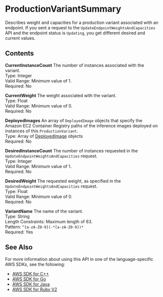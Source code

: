 # ProductionVariantSummary<a name="API_ProductionVariantSummary"></a>

Describes weight and capacities for a production variant associated with an endpoint\. If you sent a request to the `UpdateEndpointWeightsAndCapacities` API and the endpoint status is `Updating`, you get different desired and current values\. 

## Contents<a name="API_ProductionVariantSummary_Contents"></a>

 **CurrentInstanceCount**   <a name="SageMaker-Type-ProductionVariantSummary-CurrentInstanceCount"></a>
The number of instances associated with the variant\.  
Type: Integer  
Valid Range: Minimum value of 1\.  
Required: No

 **CurrentWeight**   <a name="SageMaker-Type-ProductionVariantSummary-CurrentWeight"></a>
The weight associated with the variant\.  
Type: Float  
Valid Range: Minimum value of 0\.  
Required: No

 **DeployedImages**   <a name="SageMaker-Type-ProductionVariantSummary-DeployedImages"></a>
An array of `DeployedImage` objects that specify the Amazon EC2 Container Registry paths of the inference images deployed on instances of this `ProductionVariant`\.  
Type: Array of [DeployedImage](API_DeployedImage.md) objects  
Required: No

 **DesiredInstanceCount**   <a name="SageMaker-Type-ProductionVariantSummary-DesiredInstanceCount"></a>
The number of instances requested in the `UpdateEndpointWeightsAndCapacities` request\.   
Type: Integer  
Valid Range: Minimum value of 1\.  
Required: No

 **DesiredWeight**   <a name="SageMaker-Type-ProductionVariantSummary-DesiredWeight"></a>
The requested weight, as specified in the `UpdateEndpointWeightsAndCapacities` request\.   
Type: Float  
Valid Range: Minimum value of 0\.  
Required: No

 **VariantName**   <a name="SageMaker-Type-ProductionVariantSummary-VariantName"></a>
The name of the variant\.  
Type: String  
Length Constraints: Maximum length of 63\.  
Pattern: `^[a-zA-Z0-9](-*[a-zA-Z0-9])*`   
Required: Yes

## See Also<a name="API_ProductionVariantSummary_SeeAlso"></a>

For more information about using this API in one of the language\-specific AWS SDKs, see the following:
+  [AWS SDK for C\+\+](https://docs.aws.amazon.com/goto/SdkForCpp/sagemaker-2017-07-24/ProductionVariantSummary) 
+  [AWS SDK for Go](https://docs.aws.amazon.com/goto/SdkForGoV1/sagemaker-2017-07-24/ProductionVariantSummary) 
+  [AWS SDK for Java](https://docs.aws.amazon.com/goto/SdkForJava/sagemaker-2017-07-24/ProductionVariantSummary) 
+  [AWS SDK for Ruby V2](https://docs.aws.amazon.com/goto/SdkForRubyV2/sagemaker-2017-07-24/ProductionVariantSummary) 